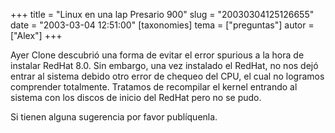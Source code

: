 +++
title = "Linux en una lap Presario 900"
slug = "20030304125126655"
date = "2003-03-04 12:51:00"
[taxonomies]
tema = ["preguntas"]
autor = ["Alex"]
+++

Ayer Clone descubrió una forma de evitar el error spurious a la hora de
instalar RedHat 8.0. Sin embargo, una vez instalado el RedHat, no nos
dejó entrar al sistema debido otro error de chequeo del CPU, el cual no
logramos comprender totalmente. Tratamos de recompilar el kernel
entrando al sistema con los discos de inicio del RedHat pero no se pudo.

Si tienen alguna sugerencia por favor publíquenla.

